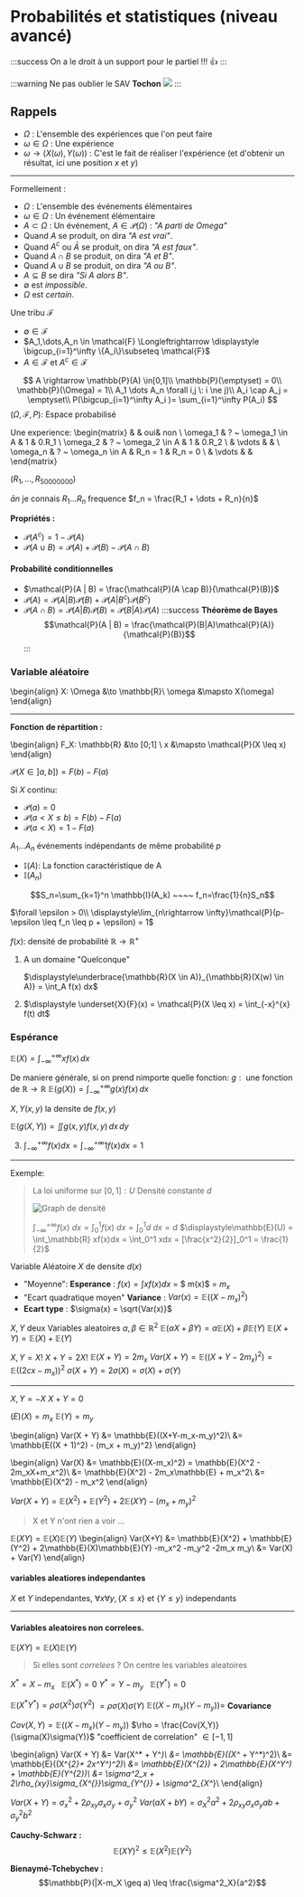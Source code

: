 # Probabilités et statistiques (niveau avancé)

:::success
On a le droit à un support pour le partiel !!! :+1: 
:::

:::warning
Ne pas oublier le SAV **Tochon**
![](https://i.ytimg.com/vi/RejSOsIq8iE/hqdefault.jpg)
:::

## Rappels

* $\Omega$ : L'ensemble des expériences que l'on peut faire
* $\omega \in \Omega$ : Une expérience
* $\omega \longrightarrow (X(\omega), Y(\omega))$ : C'est le fait de réaliser  l'expérience (et d'obtenir un résultat, ici une position $x$ et $y$)

---

Formellement :

* $\Omega$ : L'ensemble des événements élémentaires
* $\omega \in \Omega$ : Un événement élémentaire
* $A \subset \Omega$ : Un événement, $A \in \mathcal{P}(\Omega)$ : *"A parti de Omega"*
* Quand $A$ se produit, on dira *"A est vrai"*.
* Quand $A^c$ ou $\bar{A}$ se produit, on dira *"A est faux"*.
* Quand $A \cap B$ se produit, on dira *"A et B"*.
* Quand $A \cup B$ se produit, on dira *"A ou B"*.
* $A \subseteq B$ se dira *"Si A alors B"*.
* $\emptyset$ est *impossible*.
* $\Omega$ est *certain*.

Une tribu $\mathcal{F}$

* $\emptyset \in \mathcal{F}$
* $A_1,\dots,A_n \in \mathcal{F} \Longleftrightarrow \displaystyle \bigcup_{i=1}^\infty \{A_i\}\subseteq \mathcal{F}$
* $A\in \mathcal{F}$ et $A^c \in \mathcal{F}$

$$
A \rightarrow \mathbb{P}(A) \in[0,1]\\
\mathbb{P}(\emptyset) = 0\\
\mathbb{P}(\Omega) = 1\\
A_1 \dots A_n \forall i,j \: i \ne j)\\
A_i \cap A_j = \emptyset\\
P(\bigcup_{i=1}^\infty A_i )= \sum_{i=1}^\infty P(A_i)
$$
$(\Omega, \mathcal{F}, P)$: Espace probabilisé

Une experience:
\begin{matrix}
             &                  & oui& non  \\
    \omega_1 & ? ~ \omega_1 \in A & 1 & 0.R_1 \\
    \omega_2 & ? ~ \omega_2 \in A & 1 & 0.R_2 \\
             & \vdots           &   &       \\
    \omega_n & ? ~ \omega_n \in A & R_n = 1 & R_n = 0 \\
             & \vdots           &   & 
\end{matrix}


$(R_1, ..., R_{50 000 000})$

$\bar{a}n$ je connais $R_{1} \dots R_{n}$
frequence $f_n = \frac{R_1 + \dots + R_n}{n}$

**Propriétés :**
* $\mathcal{P}(A^c)=1-\mathcal{P}(A)$
* $\mathcal{P}(A \cup B)=\mathcal{P}(A) + \mathcal{P}(B) - \mathcal{P}(A \cap B)$

#### Probabilité conditionnelles

* $\mathcal{P}(A | B) = \frac{\mathcal{P}(A \cap B)}{\mathcal{P}(B)}$
* $\mathcal{P}(A) = \mathcal{P}(A | B)\mathcal{P}(B) +\mathcal{P}(A | B^c)\mathcal{P}(B^c)$
* $\mathcal{P}(A \cap B) = \mathcal{P}(A|B)\mathcal{P}(B) = \mathcal{P}(B|A)\mathcal{P}(A)$
    :::success
    **Théorème de Bayes**
    $$\mathcal{P}(A | B) = \frac{\mathcal{P}(B|A)\mathcal{P}(A)}{\mathcal{P}(B)}$$
    :::

### Variable aléatoire

\begin{align}
X: \Omega &\to \mathbb{R}\\
   \omega &\mapsto X(\omega)
\end{align}

---

**Fonction de répartition :**

\begin{align}
F_X: \mathbb{R} &\to [0;1] \\
            x   &\mapsto \mathcal{P}(X \leq x)
\end{align}

$\mathcal{P}(X \in ]a,b]) = F(b) - F(a)$

Si $X$ continu:
* $\mathcal{P}({a})=0$
* $\mathcal{P}(a < X \leq b) = F(b) - F(a)$
* $\mathcal{P}(a < X) = 1 - F(a)$


$A_1 \dots A_n$ événements indépendants de même probabilité $p$

* $\mathbb{I}(A)$: La fonction caractéristique de A
* $\mathbb{I}(A_n)$

$$S_n=\sum_{k=1}^n \mathbb{I}(A_k) ~~~~ f_n=\frac{1}{n}S_n$$

$\forall \epsilon > 0\\
\displaystyle\lim_{n\rightarrow \infty}\mathcal{P}(p-\epsilon \leq f_n \leq p + \epsilon) = 1$


$f(x) :$ densité de probabilité $\mathbb{R} \rightarrow \mathbb{R}^+$
1) A un domaine "Quelconque"

   $\displaystyle\underbrace{\mathbb{R}(X \in A)}_{\mathbb{R}(X(w) \in A)} = \int_A f(x) dx$


2) $\displaystyle \underset{X}{F}(x) = \mathcal{P}(X \leq x) = \int_{-x}^{x} f(t) dt$


### Espérance

$\displaystyle\mathbb{E}(X) = \int_{-\infty}^{+\infty}xf(x)\,dx$


De maniere générale, si on prend nimporte quelle fonction:
$g : \text{ une fonction de } \mathbb{R} \rightarrow \mathbb{R}$
$\displaystyle\mathbb{E}(g(X)) = \int_{-\infty}^{+\infty}g(x)f(x)\,dx$

$X, Y (x,y) \text{ la densite de } f(x,y)$

$\mathbb{E}(g(X,Y)) = \iint g(x,y)f(x,y)\,dx\,dy$

3) $\displaystyle\int^{+\infty}_{-\infty} f(x)dx = \int_{-\infty}^{+\infty}1f(x)dx = 1$

---

Exemple:
> La loi uniforme sur $[0,1] : U$
> Densité constante $d$
> 
> ![Graph de densité](https://upload.wikimedia.org/wikipedia/commons/thumb/9/9c/Uniform_distribution_PDF.png/280px-Uniform_distribution_PDF.png)
> 
> $\displaystyle \int_{-\infty}^{+\infty} f(x)~dx = \int_0^1 f(x)~dx = \int_0^1 d~dx = d$
> $\displaystyle\mathbb{E}(U) = \int_\mathbb{R} xf(x)dx = \int_0^1 xdx = [\frac{x^2}{2}]_0^1 = \frac{1}{2}$


Variable Aléatoire $X$ de densite $d(x)$
* "Moyenne": **Esperance** : $f(x) = \int x f(x) dx$ = $ m(x)$ = $m_x$
* "Ecart quadratique moyen" **Variance** : $Var(x) =\mathbb{E}((X - m_x)^2)$
* **Ecart type** : $\sigma(x) = \sqrt{Var(x)}$

$X,Y$ deux Variables aleatoires
$\alpha, \beta \in \mathbb{R}^2$
$\mathbb{E}(\alpha X + \beta Y) = \alpha \mathbb{E}(X) + \beta\mathbb{E}(Y)$
$\mathbb{E}(X + Y) = \mathbb{E}(X) + \mathbb{E}(Y)$

$X, Y = X!$
$X + Y = 2X!$
$\mathbb{E}(X + Y) = 2m_x$
$Var(X + Y) = \mathbb{E}((X + Y  - 2m_x)^2) = \mathbb{E}((2cx - m_x))^2$
$\sigma(X+Y) = 2\sigma(X) = \sigma(X) + \sigma(Y)$

---

$X,Y = -X$
$X +Y = 0$

$\mathbb(E)(X) = m_x$
$\mathbb{E}(Y) = m_y$

\begin{align}
Var(X + Y) &= \mathbb{E}((X+Y-m_x-m_y)^2)\\
&= \mathbb{E((X + 1)^2) - (m_x + m_y)^2}
\end{align}

\begin{align}
Var(X) &= \mathbb{E}((X-m_x)^2) = \mathbb{E}(X^2 - 2m_xX+m_x^2)\\
&= \mathbb{E}(X^2) - 2m_x\mathbb{E} + m_x^2\\
&= \mathbb{E}(X^2) - m_x^2
\end{align}

$Var(X + Y) = \mathbb{E}(X^2) + \mathbb{E}(Y^2) + 2\mathbb{E}(XY) - (m_x +  m_y)^2$

> X et Y n'ont rien a voir ...

$\mathbb{E}(XY) = \mathbb{E}(X) \mathbb{E}(Y)$
\begin{align}
Var(X+Y) &= \mathbb{E}(X^2) + \mathbb{E}(Y^2)  + 2\mathbb{E}(X)\mathbb{E}(Y) -m_x^2 -m_y^2 -2m_x m_y\\
&= Var(X) + Var(Y)
\end{align}

#### variables aleatiores independantes
$X$ et $Y$ independantes, $\forall x \forall y, \{X \le x\}$ et $\{Y \le y\}$ independants

---

#### Variables aleatoires non correlees.
$\mathbb{E}(XY) = \mathbb{E}(X) \mathbb{E}(Y)$
> Si elles sont *correlees* ? On centre les variables aleatoires

$X^* = X - m_x \:\:\: \mathbb{E}(X^*) = 0$
$Y^* = Y - m_y \:\:\: \mathbb{E}(Y^*) = 0$

$\mathbb{E}(X^* Y^*) = \rho \sigma(X^2)\sigma(Y^2)$
$= \rho \sigma(X) \sigma(Y)$
$\mathbb{E}((X-m_x)(Y-m_y)) =$ **Covariance**

$Cov(X,Y) = \mathbb{E}((X-m_x)(Y-m_y))$
$\rho = \frac{Cov(X,Y)}{\sigma(X)\sigma(Y)}$ "coefficient de correlation" $\in [-1, 1]$

\begin{align}
Var(X + Y) &= Var(X^* + Y^*)\\
&= \mathbb{E}((X^* + Y^*)^2)\\
&= \mathbb{E}((X^{*2}+ 2x^*Y^*)^2)\\
&= \mathbb{E}(X^{*2}) + 2\mathbb{E}(X^*Y^*) + \mathbb{E}(Y^{*2})\\
&= \sigma^2_x + 2\rho_{xy}\sigma_{X^{*}}\sigma_{Y^{*}} + \sigma^2_{X^*}\\
\end{align}

$Var(X + Y)= \sigma_x^2 + 2\rho_{xy}\sigma_x\sigma_y+ \sigma_y^2$
$Var(aX + bY) = \sigma^2_X a^2 + 2\rho_{xy}\sigma_x\sigma_y a b + \sigma_y^2 b^2$


**Cauchy-Schwarz :**
$$\mathbb{E}(XY)^2 \leq \mathbb{E}(X^2)\mathbb{E}(Y^2)$$

**Bienaymé-Tchebychev :**
$$\mathbb{P}(|X-m_X \geq a) \leq \frac{\sigma^2_X}{a^2}$$









